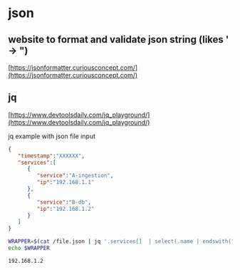 # json
## website to format and validate json string (likes ' -> ")
[https://jsonformatter.curiousconcept.com/](https://jsonformatter.curiousconcept.com/)
## jq
[https://www.devtoolsdaily.com/jq_playground/](https://www.devtoolsdaily.com/jq_playground/)

jq example with json file input
```json
{
   "timestamp":"XXXXXX",
   "services":[
      {
         "service":"A-ingestion",
         "ip":"192.168.1.1"
      },
      {
         "service":"B-db",
         "ip":"192.168.1.2"
      }
   ]
}
```
```bash
WRAPPER=$(cat /file.json | jq '.services[]  | select(.name | endswith("-db"))  | .ip')
echo $WRAPPER

192.168.1.2
```
